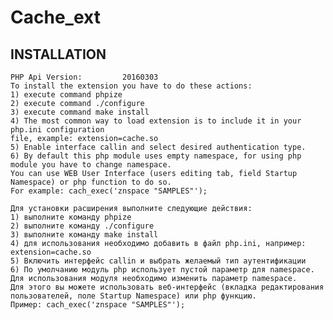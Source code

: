 # Cache_ext
INSTALLATION
------------
    PHP Api Version:         20160303
    To install the extension you have to do these actions:
    1) execute command phpize
    2) execute command ./configure
    3) execute command make install
    4) The most common way to load extension is to include it in your php.ini configuration
    file, example: extension=cache.so
    5) Enable interface callin and select desired authentication type.
    6) By default this php module uses empty namespace, for using php module you have to change namespace. 
    You can use WEB User Interface (users editing tab, field Startup Namespace) or php function to do so.
    For example: cach_exec('znspace "SAMPLES"');

    Для установки расширения выполните следующие действия:
    1) выполните команду phpize
    2) выполните команду ./configure
    3) выполните команду make install
    4) для использования необходимо добавить в файл php.ini, например: extension=cache.so
    5) Включить интерфейс callin и выбрать желаемый тип аутентификации
    6) По умолчанию модуль php использует пустой параметр для namespace. Для использования модуля необходимо изменить параметр namespace.
    Для этого вы можете использовать веб-интерфейс (вкладка редактирования пользователей, поле Startup Namespace) или php функцию.
    Пример: cach_exec('znspace "SAMPLES"');